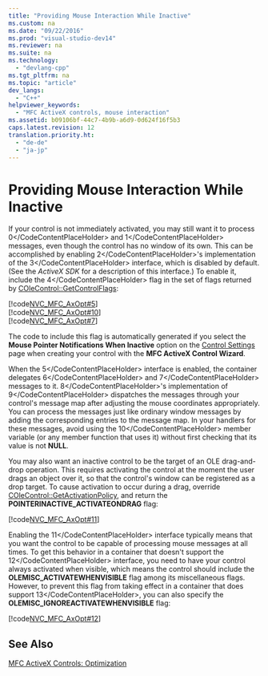 ```yaml
---
title: "Providing Mouse Interaction While Inactive"
ms.custom: na
ms.date: "09/22/2016"
ms.prod: "visual-studio-dev14"
ms.reviewer: na
ms.suite: na
ms.technology: 
  - "devlang-cpp"
ms.tgt_pltfrm: na
ms.topic: "article"
dev_langs: 
  - "C++"
helpviewer_keywords: 
  - "MFC ActiveX controls, mouse interaction"
ms.assetid: b09106bf-44c7-4b9b-a6d9-0d624f16f5b3
caps.latest.revision: 12
translation.priority.ht: 
  - "de-de"
  - "ja-jp"
---
```

# Providing Mouse Interaction While Inactive
If your control is not immediately activated, you may still want it to process <CodeContentPlaceHolder>0\</CodeContentPlaceHolder> and <CodeContentPlaceHolder>1\</CodeContentPlaceHolder> messages, even though the control has no window of its own. This can be accomplished by enabling <CodeContentPlaceHolder>2\</CodeContentPlaceHolder>'s implementation of the <CodeContentPlaceHolder>3\</CodeContentPlaceHolder> interface, which is disabled by default. (See the *ActiveX SDK* for a description of this interface.) To enable it, include the <CodeContentPlaceHolder>4\</CodeContentPlaceHolder> flag in the set of flags returned by [COleControl::GetControlFlags](../vs140/colecontrol--getcontrolflags.md):  
  
 [!code[NVC_MFC_AxOpt#5](../vs140/codesnippet/CPP/providing-mouse-interaction-while-inactive_1.cpp)]  
[!code[NVC_MFC_AxOpt#10](../vs140/codesnippet/CPP/providing-mouse-interaction-while-inactive_2.cpp)]  
[!code[NVC_MFC_AxOpt#7](../vs140/codesnippet/CPP/providing-mouse-interaction-while-inactive_3.cpp)]  
  
 The code to include this flag is automatically generated if you select the **Mouse Pointer Notifications When Inactive** option on the [Control Settings](../vs140/control-settings--mfc-activex-control-wizard.md) page when creating your control with the **MFC ActiveX Control Wizard**.  
  
 When the <CodeContentPlaceHolder>5\</CodeContentPlaceHolder> interface is enabled, the container delegates <CodeContentPlaceHolder>6\</CodeContentPlaceHolder> and <CodeContentPlaceHolder>7\</CodeContentPlaceHolder> messages to it. <CodeContentPlaceHolder>8\</CodeContentPlaceHolder>'s implementation of <CodeContentPlaceHolder>9\</CodeContentPlaceHolder> dispatches the messages through your control's message map after adjusting the mouse coordinates appropriately. You can process the messages just like ordinary window messages by adding the corresponding entries to the message map. In your handlers for these messages, avoid using the <CodeContentPlaceHolder>10\</CodeContentPlaceHolder> member variable (or any member function that uses it) without first checking that its value is not **NULL**.  
  
 You may also want an inactive control to be the target of an OLE drag-and-drop operation. This requires activating the control at the moment the user drags an object over it, so that the control's window can be registered as a drop target. To cause activation to occur during a drag, override [COleControl::GetActivationPolicy](../vs140/colecontrol--getactivationpolicy.md), and return the **POINTERINACTIVE_ACTIVATEONDRAG** flag:  
  
 [!code[NVC_MFC_AxOpt#11](../vs140/codesnippet/CPP/providing-mouse-interaction-while-inactive_4.cpp)]  
  
 Enabling the <CodeContentPlaceHolder>11\</CodeContentPlaceHolder> interface typically means that you want the control to be capable of processing mouse messages at all times. To get this behavior in a container that doesn't support the <CodeContentPlaceHolder>12\</CodeContentPlaceHolder> interface, you need to have your control always activated when visible, which means the control should include the **OLEMISC_ACTIVATEWHENVISIBLE** flag among its miscellaneous flags. However, to prevent this flag from taking effect in a container that does support <CodeContentPlaceHolder>13\</CodeContentPlaceHolder>, you can also specify the **OLEMISC_IGNOREACTIVATEWHENVISIBLE** flag:  
  
 [!code[NVC_MFC_AxOpt#12](../vs140/codesnippet/CPP/providing-mouse-interaction-while-inactive_5.cpp)]  
  
## See Also  
 [MFC ActiveX Controls: Optimization](../vs140/mfc-activex-controls--optimization.md)